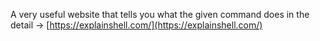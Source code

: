 A very useful website that tells you what the given command does in the detail -> [https://explainshell.com/](https://explainshell.com/)
